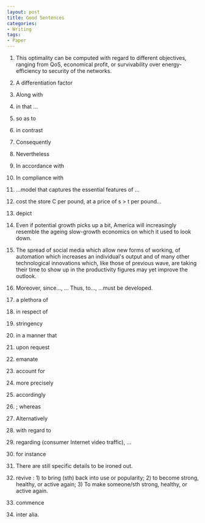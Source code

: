 ```yaml
---
layout: post
title: Good Sentences
categories:
- Writing
tags:
- Paper
---
```


1. This optimality can be computed with regard to different objectives, ranging from QoS, economical profit, or survivability over energy-efficiency to security of the networks.

2. A differentiation factor

3. Along with

4. in that ...

5. so as to

6. in contrast

7. Consequently

8. Nevertheless

1. In accordance with

2. In compliance with

9. ...model that captures the essential features of ...

10. cost the store C per pound, at a price of s > t per pound...

11. depict

12. Even if potential growth picks up a bit, America will increasingly resemble the ageing slow-growth economics on which it used to look down.

13. The spread of social media which allow new forms of working, of automation which increases an individual's output and of many other technological innovations which, like those of previous wave, are taking their time to show up in the productivity figures may yet improve the outlook.

14. Moreover, since..., ... Thus, to..., ...must be developed.

15. a plethora of 

16. in respect of 

17. stringency

18. in a manner that

19. upon request

20. emanate

21. account for

22. more precisely

23. accordingly

24. ; whereas

25. Alternatively

1. with regard to 

2. regarding (consumer Internet video traffic), ...

2. for instance

1. There are still specific details to be ironed out.

1. revive : 1) to bring (sth) back into use or popularity; 2) to become strong, healthy, or active again; 3) To make someone/sth strong, healthy, or active again.

1. commence

2. inter alia.













